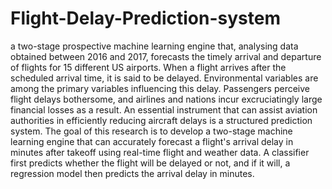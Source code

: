 # Flight-Delay-Prediction-system
a two-stage prospective machine learning engine that, analysing data obtained between 2016 and 2017, forecasts the timely arrival and departure of flights for 15 different US airports.
When a flight arrives after the scheduled arrival time, it is said to be delayed. Environmental variables are among the primary variables influencing this delay. Passengers perceive flight delays bothersome, and airlines and nations incur excruciatingly large financial losses as a result. An essential instrument that can assist aviation authorities in efficiently reducing aircraft delays is a structured prediction system. The goal of this research is to develop a two-stage machine learning engine that can accurately forecast a flight's arrival delay in minutes after takeoff using real-time flight and weather data. A classifier first predicts whether the flight will be delayed or not, and if it will, a regression model then predicts the arrival delay in minutes.

